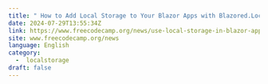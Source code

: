 ```yaml
---
title: " How to Add Local Storage to Your Blazor Apps with Blazored.LocalStorage "
date: 2024-07-29T13:55:34Z
link: https://www.freecodecamp.org/news/use-local-storage-in-blazor-apps/?utm_medium=RSS&utm_source=news.12bit.vn
site: www.freecodecamp.org/news
language: English
category:
  -  localstorage 
draft: false
---
```

